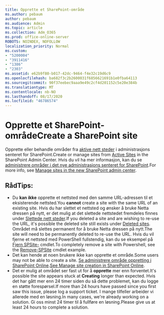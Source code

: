 ```yaml
---
title: Opprette et SharePoint-område
ms.author: pebaum
author: pebaum
ms.audience: Admin
ms.topic: article
ms.collection: Adm_O365
ms.prod: office-online-server
ROBOTS: NOINDEX, NOFOLLOW
localization_priority: Normal
ms.custom:
- "5200004"
- "3911416"
- "1386"
- "2303"
ms.assetid: e62b9f80-b017-42dc-9464-f4e32c19d6c9
ms.openlocfilehash: ba682f3c2b2600031f6856621691b1e0fba64113
ms.sourcegitcommit: 90f37eebec9aaa9e49c2cf4d201152c5e20e384b
ms.translationtype: MT
ms.contentlocale: nb-NO
ms.lasthandoff: 08/17/2020
ms.locfileid: "46786574"
---
```

# <a name="create-a-sharepoint-site"></a><span data-ttu-id="7c86f-102">Opprette et SharePoint-område</span><span class="sxs-lookup"><span data-stu-id="7c86f-102">Create a SharePoint site</span></span>

<span data-ttu-id="7c86f-103">Opprette eller behandle områder fra [aktive nett steder](https://admin.microsoft.com/sharepoint?page=sitemanagement&modern=true) i administrasjons senteret for SharePoint.</span><span class="sxs-lookup"><span data-stu-id="7c86f-103">Create or manage sites from [Active Sites](https://admin.microsoft.com/sharepoint?page=sitemanagement&modern=true) in the SharePoint Admin Center.</span></span> <span data-ttu-id="7c86f-104">Hvis du vil ha mer informasjon, kan du se [administrere områder i det nye administrasjons senteret for SharePoint](https://docs.microsoft.com/sharepoint/manage-site-creation).</span><span class="sxs-lookup"><span data-stu-id="7c86f-104">For more info, see [Manage sites in the new SharePoint admin center](https://docs.microsoft.com/sharepoint/manage-site-creation).</span></span> 

## <a name="tips"></a><span data-ttu-id="7c86f-105">Råd</span><span class="sxs-lookup"><span data-stu-id="7c86f-105">Tips:</span></span>

- <span data-ttu-id="7c86f-106">Du **kan ikke** opprette et nettsted med den samme URL-adressen til et eksisterende nettsted.</span><span class="sxs-lookup"><span data-stu-id="7c86f-106">You **cannot** create a site with the same URL of an existing site.</span></span> <span data-ttu-id="7c86f-107">Hvis du har slettet et nettsted og ønsker å bruke Netta dressen på nytt, er det mulig at det slettede nettstedet fremdeles finnes under [Slettede nett steder](https://admin.microsoft.com/sharepoint?page=recyclebin&modern=true).</span><span class="sxs-lookup"><span data-stu-id="7c86f-107">If you deleted a site and are wishing to re-use the URL, it's possible the deleted site still exists under [Deleted sites](https://admin.microsoft.com/sharepoint?page=recyclebin&modern=true).</span></span> <span data-ttu-id="7c86f-108">Området må slettes permanent for å bruke Netta dressen på nytt.</span><span class="sxs-lookup"><span data-stu-id="7c86f-108">The site will need to be permanently deleted to re-use the URL.</span></span> <span data-ttu-id="7c86f-109">Hvis du vil fjerne et nettsted med PowerShell fullstendig, kan du se eksempel på [Fjern SPSite-](https://docs.microsoft.com/sharepoint/manage-sites-in-new-admin-center#delete-a-site) cmdlet.</span><span class="sxs-lookup"><span data-stu-id="7c86f-109">To completely remove a site with Powershell, see the [Remove-SPSite](https://docs.microsoft.com/sharepoint/manage-sites-in-new-admin-center#delete-a-site) cmdlet example.</span></span>
- <span data-ttu-id="7c86f-110">Det kan hende at noen brukere ikke kan opprette et område.</span><span class="sxs-lookup"><span data-stu-id="7c86f-110">Some users may not be able to create a site.</span></span> <span data-ttu-id="7c86f-111">[Se administrere område oppretting i SharePoint Online](https://docs.microsoft.com/sharepoint/manage-site-creation).</span><span class="sxs-lookup"><span data-stu-id="7c86f-111">[See Manage site creation in SharePoint Online](https://docs.microsoft.com/sharepoint/manage-site-creation).</span></span>
- <span data-ttu-id="7c86f-112">Det er mulig at området ser fast ut for å **opprette** mer enn forventet.</span><span class="sxs-lookup"><span data-stu-id="7c86f-112">It's possible the site appears stuck at **Creating** longer than expected.</span></span> <span data-ttu-id="7c86f-113">Hvis det har gått mer enn 24 timer siden du så dette problemet, kan du logge en støtte forespørsel.</span><span class="sxs-lookup"><span data-stu-id="7c86f-113">If more than 24 hours have passed since you first saw this issue, please log a support ticket.</span></span> <span data-ttu-id="7c86f-114">I mange tilfeller arbeider vi allerede med en løsning.</span><span class="sxs-lookup"><span data-stu-id="7c86f-114">In many cases, we're already working on a solution.</span></span> <span data-ttu-id="7c86f-115">Gi oss minst 24 timer til å fullføre en løsning.</span><span class="sxs-lookup"><span data-stu-id="7c86f-115">Please give us at least 24 hours to complete a solution.</span></span>
